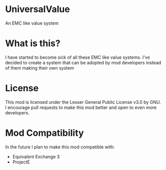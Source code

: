 UniversalValue
==============

An EMC like value system



What is this?
===============

I have started to become sick of all these EMC like value systems. I've decided to create a system that can be adopted by mod developers instead of them making their own system


License
==========

This mod is licensed under the Lesser General Public License v3.0 by GNU. I encourage pull requests to make this mod better and open to even more developers.


Mod Compatibility
==================

In the future I plan to make this mod compatible with: 

* Equivalent Exchange 3
* ProjectE
